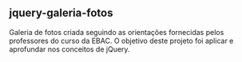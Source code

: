 ## jquery-galeria-fotos
Galeria de fotos criada seguindo as orientações fornecidas pelos professores do curso da EBAC. O objetivo deste projeto foi aplicar e aprofundar nos conceitos de jQuery.